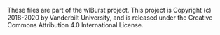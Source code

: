 These files are part of the wlBurst project.
This project is Copyright (c) 2018-2020 by Vanderbilt University, and is
released under the Creative Commons Attribution 4.0 International License.
